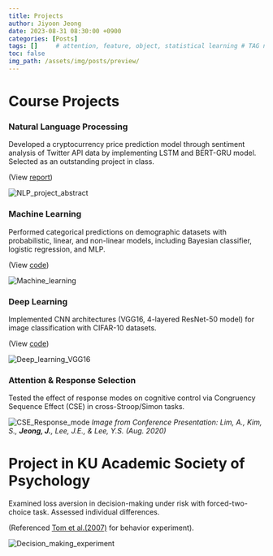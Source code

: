 ```yaml
---
title: Projects
author: Jiyoon Jeong
date: 2023-08-31 08:30:00 +0900
categories: [Posts]
tags: []     # attention, feature, object, statistical learning # TAG names should always be lowercase 
toc: false
img_path: /assets/img/posts/preview/
---
```


# Course Projects

### Natural Language Processing 
Developed a cryptocurrency price prediction model through sentiment analysis of Twitter API data by implementing LSTM and BERT-GRU model. Selected as an outstanding project in class. <br/>

(View [report](https://drive.google.com/file/d/1tQriq04B8Ka4Udg3OOoFhZNoBu7S3ALT/view?usp=drive_link))

![NLP_project_abstract](NLP_project_abstract.png)


### Machine Learning 
Performed categorical predictions on demographic datasets with probabilistic, linear, and non-linear models, including Bayesian classifier, logistic regression, and MLP. <br/>

(View [code](https://github.com/JiyoonJeong-Archive/Projects-Machine_Learning/blob/191a6c5e04962007d0279dc78c9deaac03eb38c3/Jiyoon_Jeong-ML_Project-Categorical_Prediction.ipynb))

![Machine_learning](Machine_learning.png)


### Deep Learning 
Implemented CNN architectures (VGG16, 4-layered ResNet-50 model) for image classification with CIFAR-10 datasets. <br/>

(View [code](https://github.com/JiyoonJeong-Archive/Project-Deep_Learning/blob/b94ba7d3833722a886352142969dfcc9f0d00904/VGG16.ipynb))

![Deep_learning_VGG16](Deep_learning_VGG16.png)


### Attention & Response Selection
Tested the effect of response modes on cognitive control via Congruency Sequence Effect (CSE) in cross-Stroop/Simon tasks.

![CSE_Response_mode](CSE_Response_mode.png)
_Image from Conference Presentation: Lim, A., Kim, S., **Jeong, J.**, Lee, J.E., & Lee, Y.S. (Aug. 2020)_

# Project in KU Academic Society of Psychology
Examined loss aversion in decision-making under risk with forced-two-choice task. Assessed individual differences.<br/>

(Referenced [Tom et al.(2007)](https://www.science.org/doi/10.1126/science.1134239) for behavior experiment).

![Decision_making_experiment](Decision_making_experiment.png)
